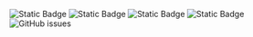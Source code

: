 ![Static Badge](https://img.shields.io/badge/blacklists-60-000000) ![Static Badge](https://img.shields.io/badge/blacklisted-2770502-cc0000) ![Static Badge](https://img.shields.io/badge/whitelisted-2242-00CC00) ![Static Badge](https://img.shields.io/badge/streaming_blacklist-28106-000000) ![GitHub issues](https://img.shields.io/github/issues/fabriziosalmi/blacklists)
